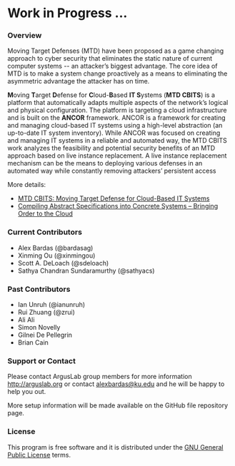 # Work in Progress ...
### Overview
Moving Target Defenses (MTD) have been proposed as a game changing approach to cyber security that eliminates the static nature of current computer systems -- an attacker’s biggest advantage. The core idea of MTD is to make a system change proactively as a means to eliminating the asymmetric advantage the attacker has on time. 

**M**oving **T**arget **D**efense for **C**loud-**B**ased **IT S**ystems (**MTD CBITS**) is a platform that automatically adapts multiple aspects of the network’s logical and physical configuration. The platform is targeting a cloud infrastructure and is built on the **ANCOR** framework.
ANCOR is a framework for creating and managing cloud-based IT systems using a high-level abstraction (an up-to-date IT system inventory). While ANCOR was focused on creating and managing IT systems in a reliable and automated way, the MTD CBITS work analyzes the feasibility and potential security benefits of an MTD approach based on live instance replacement. A live instance replacement mechanism can be the means to deploying various defenses in an automated way while constantly removing attackers’ persistent access

More details: 
- [MTD CBITS: Moving Target Defense for Cloud-Based IT Systems](http://people.cs.ksu.edu/~sdeloach/publications/Conference/esorics17_cbits.pdf)
- [Compiling Abstract Specifications into Concrete Systems – Bringing Order to the Cloud](https://www.usenix.org/conference/lisa14/conference-program/presentation/unruh)


### Current Contributors
* Alex Bardas (@bardasag)
* Xinming Ou (@xinmingou)
* Scott A. DeLoach (@sdeloach)
* Sathya Chandran Sundaramurthy (@sathyacs)

### Past Contributors
* Ian Unruh (@ianunruh)
* Rui Zhuang (@zrui)
* Ali Ali
* Simon Novelly
* Gilnei De Pellegrin
* Brian Cain


### Support or Contact
Please contact ArgusLab group members for more information http://arguslab.org or contact alexbardas@ku.edu and he will be happy to help you out.

More setup information will be made available on the GitHub file repository page.

### License
This program is free software and it is distributed under the [GNU General Public License](http://people.cis.ksu.edu/~bardasag/ANCOR%20Copyright%20and%20License.txt) terms.
